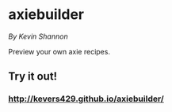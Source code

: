axiebuilder
======
*By Kevin Shannon*  

Preview your own axie recipes.

Try it out!
------

### http://kevers429.github.io/axiebuilder/
